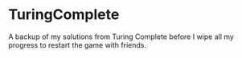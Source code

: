 # TuringComplete
A backup of my solutions from Turing Complete before I wipe all my progress to restart the game with friends.

